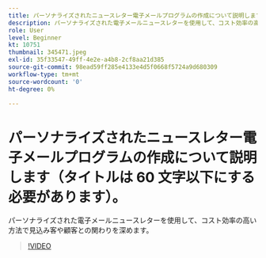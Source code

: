 ```yaml
---
title: パーソナライズされたニュースレター電子メールプログラムの作成について説明します（タイトルは 60 文字以下にする必要があります）。
description: パーソナライズされた電子メールニュースレターを使用して、コスト効率の高い方法で見込み客や顧客との関わりを深めます。
role: User
level: Beginner
kt: 10751
thumbnail: 345471.jpeg
exl-id: 35f33547-49ff-4e2e-a4b8-2cf8aa21d385
source-git-commit: 98ead59ff285e4133e4d5f0668f5724a9d680309
workflow-type: tm+mt
source-wordcount: '0'
ht-degree: 0%

---
```


# パーソナライズされたニュースレター電子メールプログラムの作成について説明します（タイトルは 60 文字以下にする必要があります）。

パーソナライズされた電子メールニュースレターを使用して、コスト効率の高い方法で見込み客や顧客との関わりを深めます。

>[!VIDEO](https://video.tv.adobe.com/v/345471/?quality=12&learn=on)
